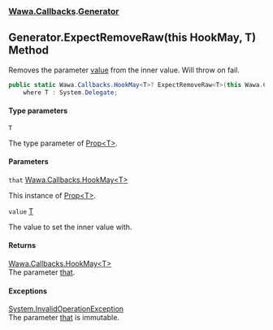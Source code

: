### [Wawa.Callbacks](Wawa.Callbacks.md 'Wawa.Callbacks').[Generator](Generator.md 'Wawa.Callbacks.Generator')

## Generator.ExpectRemoveRaw<T>(this HookMay<T>, T) Method

Removes the parameter [value](Generator.ExpectRemoveRaw{T}(HookMay{T},T).md#Wawa.Callbacks.Generator.ExpectRemoveRaw_T_(thisWawa.Callbacks.HookMay_T_,T).value 'Wawa.Callbacks.Generator.ExpectRemoveRaw<T>(this Wawa.Callbacks.HookMay<T>, T).value') from the inner value. Will throw on fail.

```csharp
public static Wawa.Callbacks.HookMay<T>? ExpectRemoveRaw<T>(this Wawa.Callbacks.HookMay<T> that, T value)
    where T : System.Delegate;
```
#### Type parameters

<a name='Wawa.Callbacks.Generator.ExpectRemoveRaw_T_(thisWawa.Callbacks.HookMay_T_,T).T'></a>

`T`

The type parameter of [Prop&lt;T&gt;](Prop{T}.md 'Wawa.Callbacks.Prop<T>').
#### Parameters

<a name='Wawa.Callbacks.Generator.ExpectRemoveRaw_T_(thisWawa.Callbacks.HookMay_T_,T).that'></a>

`that` [Wawa.Callbacks.HookMay&lt;](HookMay{T}.md 'Wawa.Callbacks.HookMay<T>')[T](Generator.ExpectRemoveRaw{T}(HookMay{T},T).md#Wawa.Callbacks.Generator.ExpectRemoveRaw_T_(thisWawa.Callbacks.HookMay_T_,T).T 'Wawa.Callbacks.Generator.ExpectRemoveRaw<T>(this Wawa.Callbacks.HookMay<T>, T).T')[&gt;](HookMay{T}.md 'Wawa.Callbacks.HookMay<T>')

This instance of [Prop&lt;T&gt;](Prop{T}.md 'Wawa.Callbacks.Prop<T>').

<a name='Wawa.Callbacks.Generator.ExpectRemoveRaw_T_(thisWawa.Callbacks.HookMay_T_,T).value'></a>

`value` [T](Generator.ExpectRemoveRaw{T}(HookMay{T},T).md#Wawa.Callbacks.Generator.ExpectRemoveRaw_T_(thisWawa.Callbacks.HookMay_T_,T).T 'Wawa.Callbacks.Generator.ExpectRemoveRaw<T>(this Wawa.Callbacks.HookMay<T>, T).T')

The value to set the inner value with.

#### Returns
[Wawa.Callbacks.HookMay&lt;](HookMay{T}.md 'Wawa.Callbacks.HookMay<T>')[T](Generator.ExpectRemoveRaw{T}(HookMay{T},T).md#Wawa.Callbacks.Generator.ExpectRemoveRaw_T_(thisWawa.Callbacks.HookMay_T_,T).T 'Wawa.Callbacks.Generator.ExpectRemoveRaw<T>(this Wawa.Callbacks.HookMay<T>, T).T')[&gt;](HookMay{T}.md 'Wawa.Callbacks.HookMay<T>')  
The parameter [that](Generator.ExpectRemoveRaw{T}(HookMay{T},T).md#Wawa.Callbacks.Generator.ExpectRemoveRaw_T_(thisWawa.Callbacks.HookMay_T_,T).that 'Wawa.Callbacks.Generator.ExpectRemoveRaw<T>(this Wawa.Callbacks.HookMay<T>, T).that').

#### Exceptions

[System.InvalidOperationException](https://docs.microsoft.com/en-us/dotnet/api/System.InvalidOperationException 'System.InvalidOperationException')  
The parameter [that](Generator.ExpectRemoveRaw{T}(HookMay{T},T).md#Wawa.Callbacks.Generator.ExpectRemoveRaw_T_(thisWawa.Callbacks.HookMay_T_,T).that 'Wawa.Callbacks.Generator.ExpectRemoveRaw<T>(this Wawa.Callbacks.HookMay<T>, T).that') is immutable.